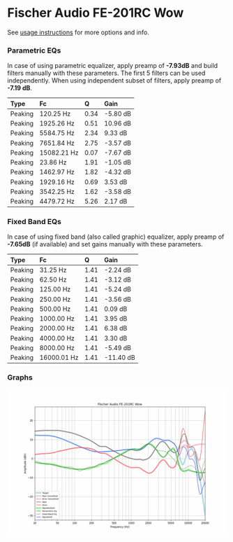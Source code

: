 # Fischer Audio FE-201RC Wow
See [usage instructions](https://github.com/jaakkopasanen/AutoEq#usage) for more options and info.

### Parametric EQs
In case of using parametric equalizer, apply preamp of **-7.93dB** and build filters manually
with these parameters. The first 5 filters can be used independently.
When using independent subset of filters, apply preamp of **-7.19 dB**.

| Type    | Fc          |    Q | Gain     |
|:--------|:------------|:-----|:---------|
| Peaking | 120.25 Hz   | 0.34 | -5.80 dB |
| Peaking | 1925.26 Hz  | 0.51 | 10.96 dB |
| Peaking | 5584.75 Hz  | 2.34 | 9.33 dB  |
| Peaking | 7651.84 Hz  | 2.75 | -3.57 dB |
| Peaking | 15082.21 Hz | 0.07 | -7.67 dB |
| Peaking | 23.86 Hz    | 1.91 | -1.05 dB |
| Peaking | 1462.97 Hz  | 1.82 | -4.32 dB |
| Peaking | 1929.16 Hz  | 0.69 | 3.53 dB  |
| Peaking | 3542.25 Hz  | 1.62 | -3.58 dB |
| Peaking | 4479.72 Hz  | 5.26 | 2.17 dB  |

### Fixed Band EQs
In case of using fixed band (also called graphic) equalizer, apply preamp of **-7.65dB**
(if available) and set gains manually with these parameters.

| Type    | Fc          |    Q | Gain      |
|:--------|:------------|:-----|:----------|
| Peaking | 31.25 Hz    | 1.41 | -2.24 dB  |
| Peaking | 62.50 Hz    | 1.41 | -3.12 dB  |
| Peaking | 125.00 Hz   | 1.41 | -5.24 dB  |
| Peaking | 250.00 Hz   | 1.41 | -3.56 dB  |
| Peaking | 500.00 Hz   | 1.41 | 0.09 dB   |
| Peaking | 1000.00 Hz  | 1.41 | 3.95 dB   |
| Peaking | 2000.00 Hz  | 1.41 | 6.38 dB   |
| Peaking | 4000.00 Hz  | 1.41 | 3.30 dB   |
| Peaking | 8000.00 Hz  | 1.41 | -5.49 dB  |
| Peaking | 16000.01 Hz | 1.41 | -11.40 dB |

### Graphs
![](./Fischer%20Audio%20FE-201RC%20Wow.png)